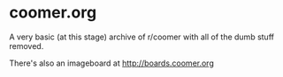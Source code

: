 # coomer.org

A very basic (at this stage) archive of r/coomer with all of the dumb stuff removed.

There's also an imageboard at <http://boards.coomer.org>
